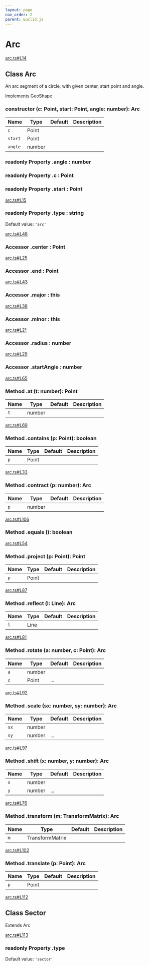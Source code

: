 ```yaml
---
layout: page
nav_order: 2
parent: Euclid.js
---
```


# Arc

<div class="docs-item" markdown="1">

<div><a class="source" target="_blank" href="https://github.com/mathigon/euclid.js/tree/master/src/arc.ts#L14">arc.ts#L14</a></div>

## <span class="pill">Class</span> Arc

An arc segment of a circle, with given center, start point and angle.

Implements GeoShape

<div class="docs-item" markdown="1">

### constructor <span class="signature">(c: Point, start: Point, angle: number): Arc</span>

| Name | Type | Default | Description |
| --- | --- | --- | --- |
| `c` | Point |  |  |
| `start` | Point |  |  |
| `angle` | number |  |  |


</div>

<div class="docs-item" markdown="1">

### <span class="pill">readonly</span> <span class="pill">Property</span> .angle <span class="signature">: number</span>

</div>

<div class="docs-item" markdown="1">

### <span class="pill">readonly</span> <span class="pill">Property</span> .c <span class="signature">: Point</span>

</div>

<div class="docs-item" markdown="1">

### <span class="pill">readonly</span> <span class="pill">Property</span> .start <span class="signature">: Point</span>

</div>

<div class="docs-item" markdown="1">

<div><a class="source" target="_blank" href="https://github.com/mathigon/euclid.js/tree/master/src/arc.ts#L15">arc.ts#L15</a></div>

### <span class="pill">readonly</span> <span class="pill">Property</span> .type <span class="signature">: string</span>

Default value: `'arc'`

</div>

<div class="docs-item" markdown="1">

<div><a class="source" target="_blank" href="https://github.com/mathigon/euclid.js/tree/master/src/arc.ts#L48">arc.ts#L48</a></div>

### <span class="pill">Accessor</span> .center <span class="signature">: Point</span>

</div>

<div class="docs-item" markdown="1">

<div><a class="source" target="_blank" href="https://github.com/mathigon/euclid.js/tree/master/src/arc.ts#L25">arc.ts#L25</a></div>

### <span class="pill">Accessor</span> .end <span class="signature">: Point</span>

</div>

<div class="docs-item" markdown="1">

<div><a class="source" target="_blank" href="https://github.com/mathigon/euclid.js/tree/master/src/arc.ts#L43">arc.ts#L43</a></div>

### <span class="pill">Accessor</span> .major <span class="signature">: this</span>

</div>

<div class="docs-item" markdown="1">

<div><a class="source" target="_blank" href="https://github.com/mathigon/euclid.js/tree/master/src/arc.ts#L38">arc.ts#L38</a></div>

### <span class="pill">Accessor</span> .minor <span class="signature">: this</span>

</div>

<div class="docs-item" markdown="1">

<div><a class="source" target="_blank" href="https://github.com/mathigon/euclid.js/tree/master/src/arc.ts#L21">arc.ts#L21</a></div>

### <span class="pill">Accessor</span> .radius <span class="signature">: number</span>

</div>

<div class="docs-item" markdown="1">

<div><a class="source" target="_blank" href="https://github.com/mathigon/euclid.js/tree/master/src/arc.ts#L29">arc.ts#L29</a></div>

### <span class="pill">Accessor</span> .startAngle <span class="signature">: number</span>

</div>

<div class="docs-item" markdown="1">

<div><a class="source" target="_blank" href="https://github.com/mathigon/euclid.js/tree/master/src/arc.ts#L65">arc.ts#L65</a></div>

### <span class="pill">Method</span> .at <span class="signature">(t: number): Point</span>

| Name | Type | Default | Description |
| --- | --- | --- | --- |
| `t` | number |  |  |


</div>

<div class="docs-item" markdown="1">

<div><a class="source" target="_blank" href="https://github.com/mathigon/euclid.js/tree/master/src/arc.ts#L69">arc.ts#L69</a></div>

### <span class="pill">Method</span> .contains <span class="signature">(p: Point): boolean</span>

| Name | Type | Default | Description |
| --- | --- | --- | --- |
| `p` | Point |  |  |


</div>

<div class="docs-item" markdown="1">

<div><a class="source" target="_blank" href="https://github.com/mathigon/euclid.js/tree/master/src/arc.ts#L33">arc.ts#L33</a></div>

### <span class="pill">Method</span> .contract <span class="signature">(p: number): Arc</span>

| Name | Type | Default | Description |
| --- | --- | --- | --- |
| `p` | number |  |  |


</div>

<div class="docs-item" markdown="1">

<div><a class="source" target="_blank" href="https://github.com/mathigon/euclid.js/tree/master/src/arc.ts#L106">arc.ts#L106</a></div>

### <span class="pill">Method</span> .equals <span class="signature">(): boolean</span>

</div>

<div class="docs-item" markdown="1">

<div><a class="source" target="_blank" href="https://github.com/mathigon/euclid.js/tree/master/src/arc.ts#L54">arc.ts#L54</a></div>

### <span class="pill">Method</span> .project <span class="signature">(p: Point): Point</span>

| Name | Type | Default | Description |
| --- | --- | --- | --- |
| `p` | Point |  |  |


</div>

<div class="docs-item" markdown="1">

<div><a class="source" target="_blank" href="https://github.com/mathigon/euclid.js/tree/master/src/arc.ts#L87">arc.ts#L87</a></div>

### <span class="pill">Method</span> .reflect <span class="signature">(l: Line): Arc</span>

| Name | Type | Default | Description |
| --- | --- | --- | --- |
| `l` | Line |  |  |


</div>

<div class="docs-item" markdown="1">

<div><a class="source" target="_blank" href="https://github.com/mathigon/euclid.js/tree/master/src/arc.ts#L81">arc.ts#L81</a></div>

### <span class="pill">Method</span> .rotate <span class="signature">(a: number, c: Point): Arc</span>

| Name | Type | Default | Description |
| --- | --- | --- | --- |
| `a` | number |  |  |
| `c` | Point | ... |  |


</div>

<div class="docs-item" markdown="1">

<div><a class="source" target="_blank" href="https://github.com/mathigon/euclid.js/tree/master/src/arc.ts#L92">arc.ts#L92</a></div>

### <span class="pill">Method</span> .scale <span class="signature">(sx: number, sy: number): Arc</span>

| Name | Type | Default | Description |
| --- | --- | --- | --- |
| `sx` | number |  |  |
| `sy` | number | ... |  |


</div>

<div class="docs-item" markdown="1">

<div><a class="source" target="_blank" href="https://github.com/mathigon/euclid.js/tree/master/src/arc.ts#L97">arc.ts#L97</a></div>

### <span class="pill">Method</span> .shift <span class="signature">(x: number, y: number): Arc</span>

| Name | Type | Default | Description |
| --- | --- | --- | --- |
| `x` | number |  |  |
| `y` | number | ... |  |


</div>

<div class="docs-item" markdown="1">

<div><a class="source" target="_blank" href="https://github.com/mathigon/euclid.js/tree/master/src/arc.ts#L76">arc.ts#L76</a></div>

### <span class="pill">Method</span> .transform <span class="signature">(m: TransformMatrix): Arc</span>

| Name | Type | Default | Description |
| --- | --- | --- | --- |
| `m` | TransformMatrix |  |  |


</div>

<div class="docs-item" markdown="1">

<div><a class="source" target="_blank" href="https://github.com/mathigon/euclid.js/tree/master/src/arc.ts#L102">arc.ts#L102</a></div>

### <span class="pill">Method</span> .translate <span class="signature">(p: Point): Arc</span>

| Name | Type | Default | Description |
| --- | --- | --- | --- |
| `p` | Point |  |  |


</div>

</div>

<div class="docs-item" markdown="1">

<div><a class="source" target="_blank" href="https://github.com/mathigon/euclid.js/tree/master/src/arc.ts#L112">arc.ts#L112</a></div>

## <span class="pill">Class</span> Sector

Extends Arc

<div class="docs-item" markdown="1">

<div><a class="source" target="_blank" href="https://github.com/mathigon/euclid.js/tree/master/src/arc.ts#L113">arc.ts#L113</a></div>

### <span class="pill">readonly</span> <span class="pill">Property</span> .type

Default value: `'sector'`

</div>

</div>